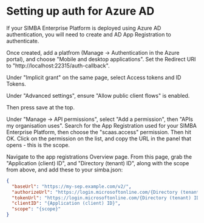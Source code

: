 # Setting up auth for Azure AD

If your SIMBA Enterprise Platform is deployed using Azure AD authentication, you will need to create and AD App Registration to authenticate.

Once created, add a platfrom (Manage -> Authentication in the Azure portal), and choose "Mobile and desktop applications".
Set the Redirect URI to "http://localhost:22315/auth-callback".

Under "Implicit grant" on the same page, select Access tokens and ID Tokens.

Under "Advanced settings", ensure "Allow public client flows" is enabled.

Then press save at the top.

Under "Manage -> API permissions", select "Add a permission", then "APIs my organisation uses".
Search for the App Registration used for your SIMBA Enterprise Platform, then choose the "scaas.access" permission. Then hit OK.
Click on the permission on the list, and copy the URL in the panel that opens - this is the scope.

Navigate to the app registrations Overview page. From this page, grab the "Application (client) ID", and "Directory (tenant) ID", along with the scope from above, and add these to your simba.json:

```json
{
  "baseUrl": "https://my-sep.example.com/v2/",
  "authorizeUrl": "https://login.microsoftonline.com/{Directory (tenant) ID}/oauth2/v2.0/authorize",
  "tokenUrl": "https://login.microsoftonline.com/{Directory (tenant) ID}/oauth2/v2.0/token",
  "clientID": "{Application (client) ID}",
  "scope": "{scope}"
}
```
